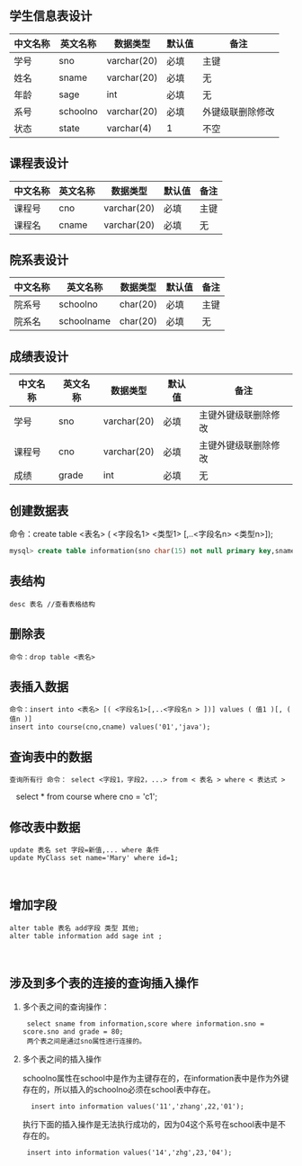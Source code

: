 
## 学生信息表设计

| 中文名称 | 英文名称 | 数据类型 | 默认值 | 备注 |
|---------|---------|---------|-------|-----|
| 学号 | sno | varchar(20) | 必填 | 主键 |
| 姓名 | sname | varchar(20) | 必填 | 无 |
| 年龄 | sage | int | 必填 | 无 |
| 系号 | schoolno | varchar(20) | 必填 | 外键级联删除修改 |
| 状态 | state | varchar(4) | 1 | 不空 |

## 课程表设计

| 中文名称 | 英文名称 | 数据类型 | 默认值 | 备注 |
|---------|---------|---------|-------|-----|
| 课程号 | cno | varchar(20) | 必填 | 主键 |
| 课程名 | cname | varchar(20) | 必填 | 无 |

## 院系表设计

| 中文名称 | 英文名称 | 数据类型 | 默认值 | 备注 |
|---------|---------|---------|-------|-----|
| 院系号 | schoolno | char(20) | 必填 | 主键 |
| 院系名 | schoolname | char(20) | 必填 | 无 |

## 成绩表设计

| 中文名称 | 英文名称 | 数据类型 | 默认值 | 备注 |
|---------|---------|---------|-------|-----|
| 学号 | sno | varchar(20) | 必填 | 主键外键级联删除修改 |
| 课程号 | cno | varchar(20) | 必填 | 主键外键级联删除修改 |
| 成绩 | grade | int | 必填 | 无 |


## 创建数据表

命令：create table <表名> ( <字段名1> <类型1> [,..<字段名n> <类型n>]);

```sql
mysql> create table information(sno char(15) not null primary key,sname char(20),sage int default 20,schoolno char(15),foreign key (schoolno) references school(schoolno));
```

## 表结构

    desc 表名 //查看表格结构

## 删除表

    命令：drop table <表名>

## 表插入数据

    命令：insert into <表名> [( <字段名1>[,..<字段名n > ])] values ( 值1 )[, ( 值n )]
    insert into course(cno,cname) values('01','java');

## 查询表中的数据

    查询所有行 命令： select <字段1，字段2，...> from < 表名 > where < 表达式 > 
    select * from course where cno = 'c1';

## 修改表中数据

    update 表名 set 字段=新值,... where 条件 
    update MyClass set name='Mary' where id=1;
    
## 增加字段

    alter table 表名 add字段 类型 其他;
    alter table information add sage int ;
    
## 涉及到多个表的连接的查询插入操作

1. 多个表之间的查询操作：

        select sname from information,score where information.sno = score.sno and grade = 80;
        两个表之间是通过sno属性进行连接的。
        
2. 多个表之间的插入操作

    schoolno属性在school中是作为主键存在的，在information表中是作为外键存在的，所以插入的schoolno必须在school表中存在。
    
         insert into information values('11','zhang',22,'01');
         
     执行下面的插入操作是无法执行成功的，因为04这个系号在school表中是不存在的。
     
        insert into information values('14','zhg',23,'04');
        
 
 
